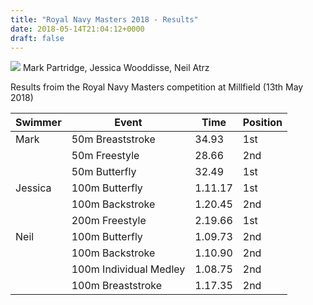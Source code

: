 ```yaml
---
title: "Royal Navy Masters 2018 - Results"
date: 2018-05-14T21:04:12+0000
draft: false
---
```

![](/images/2018/05/millfield2018.png)
 Mark Partridge, Jessica Wooddisse, Neil Atrz

Results froim the Royal Navy Masters competition at Millfield (13th May 2018)




| Swimmer |Event |Time |Position |
|---|---|---|---|
| Mark |50m Breaststroke |34.93 |1st |
|  |50m Freestyle |28.66 |2nd |
|  |50m Butterfly |32.49 |1st |
| Jessica |100m Butterfly |1.11.17 |1st |
|  |100m Backstroke |1.20.45 |2nd |
|  |200m Freestyle |2.19.66 |1st |
| Neil |100m Butterfly |1.09.73 |2nd |
|  |100m Backstroke |1.10.90 |2nd |
|  |100m Individual Medley |1.08.75 |2nd |
|  |100m Breaststroke |1.17.35 |2nd |

